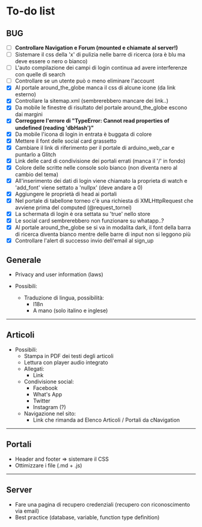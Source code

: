 # To-do list

## BUG

- [ ] **Controllare Navigation e Forum (mounted e chiamate al server!)**
- [ ] Sistemare il css della 'x' di pulizia nelle barre di ricerca (ora è blu ma deve essere o nero o bianco)
- [ ] L'auto compilazione dei campi di login continua ad avere interferenze con quelle di search
- [ ] Controllare se un utente può o meno eliminare l'account
- [x] Al portale around_the_globe manca il css di alcune icone (da link esterno)
- [x] Controllare la sitemap.xml (sembrerebbero mancare dei link..)
- [x] Da mobile le finestre di risultato del portale around_the_globe escono dai margini
- [x] **Correggere l'errore di "TypeError: Cannot read properties of undefined (reading 'dbHash')"**
- [x] Da mobile l'icona di login in entrata è buggata di colore
- [x] Mettere il font delle social card grassetto
- [x] Cambiare il link di riferimento per il portale di arduino_web_car e puntarlo a Glitch
- [x] Link delle card di condivisione dei portali errati (manca il '/' in fondo)
- [x] Colore delle scritte nelle console solo bianco (non diventa nero al cambio del tema)
- [x] All'inserimento dei dati di login viene chiamato la proprieta di watch e 'add_font' viene settato a 'nullpx' (deve andare a 0)
- [x] Aggiungere le proprietà di head ai portali
- [x] Nel portale di tabellone torneo c'è una richiesta di XMLHttpRequest che avviene prima del computed (@request_tornei)
- [x] La schermata di login è ora settata su 'true' nello store
- [x] Le social card sembrerebbero non funzionare su whatapp..?
- [x] Al portale around_the_globe se si va in modalita dark, il font della barra di ricerca diventa bianco mentre delle barre di input non si leggono più
- [x] Controllare l'alert di successo invio dell'email al sign_up

## Generale

- Privacy and user information (laws)

- Possibili:
  - Traduzione di lingua, possibilità:
    - I18n
    - A mano (solo italino e inglese)

---

## Articoli

- Possibili:
  - Stampa in PDF dei testi degli articoli
  - Lettura con player audio integrato
  - Allegati:
    - Link
  - Condivisione social:
    - Facebook
    - What's App
    - Twitter
    - Instagram (?)
  - Navigazione nel sito:
    - Link che rimanda ad Elenco Articoli / Portali da cNavigation

---

## Portali

- Header and footer => sistemare il CSS
- Ottimizzare i file (.md + .js)

---

## Server

- Fare una pagina di recupero credenziali (recupero con riconoscimento via email)
- Best practice (database, variable, function type definition)
